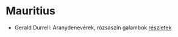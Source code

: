 # Mauritius

- Gerald Durrell: Aranydenevérek, rózsaszín galambok [részletek](../_details/Gerald%20Durrell.md#id_875)